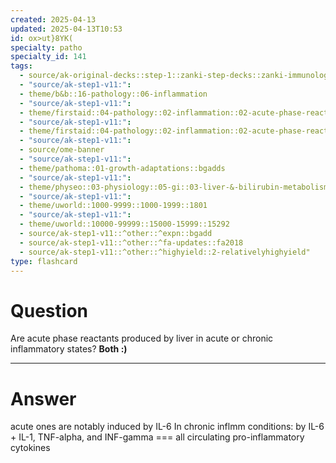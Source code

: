 ```yaml
---
created: 2025-04-13
updated: 2025-04-13T10:53
id: ox>ut}8YK(
specialty: patho
specialty_id: 141
tags:
  - source/ak-original-decks::step-1::zanki-step-decks::zanki-immunology-+-general-pathology::pathoma-chapter-1-(cell-injury,-death)
  - "source/ak-step1-v11:": 
  - theme/b&b::16-pathology::06-inflammation
  - "source/ak-step1-v11:": 
  - theme/firstaid::04-pathology::02-inflammation::02-acute-phase-reactants
  - "source/ak-step1-v11:": 
  - theme/firstaid::04-pathology::02-inflammation::02-acute-phase-reactants::*basics
  - "source/ak-step1-v11:": 
  - source/ome-banner
  - "source/ak-step1-v11:": 
  - theme/pathoma::01-growth-adaptations::bgadds
  - "source/ak-step1-v11:": 
  - theme/physeo::03-physiology::05-gi::03-liver-&-bilirubin-metabolism
  - "source/ak-step1-v11:": 
  - theme/uworld::1000-9999::1000-1999::1801
  - "source/ak-step1-v11:": 
  - theme/uworld::10000-99999::15000-15999::15292
  - source/ak-step1-v11::^other::^expn::bgadd
  - source/ak-step1-v11::^other::^fa-updates::fa2018
  - source/ak-step1-v11::^other::^highyield::2-relativelyhighyield"
type: flashcard
---
```


# Question
Are acute phase reactants produced by liver in acute or chronic inflammatory states?   **Both :)**

---

# Answer
acute ones are notably induced by IL-6  In chronic inflmm conditions: by IL-6 + IL-1, TNF-alpha, and INF-gamma === all circulating pro-inflammatory cytokines